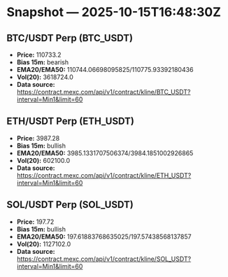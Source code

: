 # Snapshot — 2025-10-15T16:48:30Z

## BTC/USDT Perp (BTC_USDT)
- **Price:** 110733.2
- **Bias 15m:** bearish
- **EMA20/EMA50:** 110744.06698095825/110775.93392180436
- **Vol(20):** 3618724.0
- **Data source:** https://contract.mexc.com/api/v1/contract/kline/BTC_USDT?interval=Min1&limit=60

## ETH/USDT Perp (ETH_USDT)
- **Price:** 3987.28
- **Bias 15m:** bullish
- **EMA20/EMA50:** 3985.1331707506374/3984.1851002926865
- **Vol(20):** 602100.0
- **Data source:** https://contract.mexc.com/api/v1/contract/kline/ETH_USDT?interval=Min1&limit=60

## SOL/USDT Perp (SOL_USDT)
- **Price:** 197.72
- **Bias 15m:** bullish
- **EMA20/EMA50:** 197.61883768635025/197.57438568137857
- **Vol(20):** 1127102.0
- **Data source:** https://contract.mexc.com/api/v1/contract/kline/SOL_USDT?interval=Min1&limit=60
